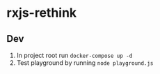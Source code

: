 # rxjs-rethink

## Dev

1. In project root run `docker-compose up -d`
2. Test playground by running `node playground.js`